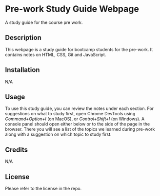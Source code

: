 # Pre-work Study Guide Webpage
A study guide for the course pre work.

## Description

This webpage is a study guide for bootcamp students for the pre-work. It contains notes on HTML, CSS, Git and JavaScript.

## Installation

N/A

## Usage

To use this study guide, you can review the notes under each section. For suggestions on what to study first, open Chrome DevTools using *Command+Option+I* (on MacOS), or *Control+Shift+I* (on Windows). A console panel should open either below or to the side of the page in the browser. There you will see a list of the topics we learned during pre-work along with a suggestion on which topic to study first.  

## Credits

N/A

## License

Please refer to the license in the repo.

